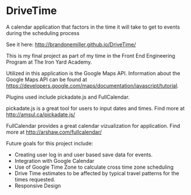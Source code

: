 DriveTime
=========

A calendar application that factors in the time it will take to get to events during the scheduling process

See it here: http://brandonemiller.github.io/DriveTime/

This is my final project as part of my time in the Front End Engineering Program at The Iron Yard Academy.

Utilized in this application is the Google Maps API. Information about the Google Maps API can be found at https://developers.google.com/maps/documentation/javascript/tutorial.

Plugins used include pickadate.js and FullCalendar. 

pickadate.js is a great tool for users to input dates and times.  Find more at http://amsul.ca/pickadate.js/

FullCalendar provides a great calendar vizualization for application. Find more at http://arshaw.com/fullcalendar/

Future goals for this project include:
  - Creating user log in and user based save data for events.
  - Integration with Google Calendar
  - Use of Google Time Zone to calculate cross time zone scheduling
  - Drive Time estimates to be affected by typical travel patterns for the times requested.
  - Responsive Design
